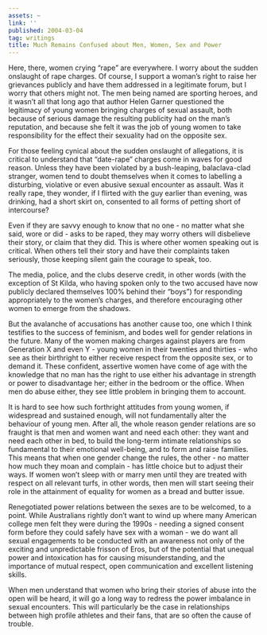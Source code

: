 ```yaml
---
assets: ~
link: ''
published: 2004-03-04
tag: writings
title: Much Remains Confused about Men, Women, Sex and Power
---
```

Here, there, women crying “rape” are everywhere. I worry about the
sudden onslaught of rape charges. Of course, I support a woman’s right
to raise her grievances publicly and have them addressed in a legitimate
forum, but I worry that others might not. The men being named are
sporting heroes, and it wasn’t all that long ago that author Helen
Garner questioned the legitimacy of young women bringing charges of
sexual assault, both because of serious damage the resulting publicity
had on the man’s reputation, and because she felt it was the job of
young women to take responsibility for the effect their sexuality had on
the opposite sex.

For those feeling cynical about the sudden onslaught of allegations, it
is critical to understand that “date-rape” charges come in waves for
good reason. Unless they have been violated by a bush-leaping,
balaclava-clad stranger, women tend to doubt themselves when it comes to
labelling a disturbing, violative or even abusive sexual encounter as
assault. Was it really rape, they wonder, if I flirted with the guy
earlier than evening, was drinking, had a short skirt on, consented to
all forms of petting short of intercourse?

Even if they are savvy enough to know that no one - no matter what she
said, wore or did - asks to be raped, they may worry others will
disbelieve their story, or claim that they did. This is where other
women speaking out is critical. When others tell their story and have
their complaints taken seriously, those keeping silent gain the courage
to speak, too.

The media, police, and the clubs deserve credit, in other words (with
the exception of St Kilda, who having spoken only to the two accused
have now publicly declared themselves 100% behind their “boys”) for
responding appropriately to the women’s charges, and therefore
encouraging other women to emerge from the shadows.

But the avalanche of accusations has another cause too, one which I
think testifies to the success of feminism, and bodes well for gender
relations in the future. Many of the women making charges against
players are from Generation X and even Y - young women in their twenties
and thirties - who see as their birthright to either receive respect
from the opposite sex, or to demand it. These confident, assertive women
have come of age with the knowledge that no man has the right to use
either his advantage in strength or power to disadvantage her; either in
the bedroom or the office. When men do abuse either, they see little
problem in bringing them to account.

It is hard to see how such forthright attitudes from young women, if
widespread and sustained enough, will not fundamentally alter the
behaviour of young men. After all, the whole reason gender relations are
so fraught is that men and women want and need each other: they want and
need each other in bed, to build the long-term intimate relationships so
fundamental to their emotional well-being, and to form and raise
families. This means that when one gender change the rules, the other -
no matter how much they moan and complain - has little choice but to
adjust their ways. If women won’t sleep with or marry men until they are
treated with respect on all relevant turfs, in other words, then men
will start seeing their role in the attainment of equality for women as
a bread and butter issue.

Renegotiated power relations between the sexes are to be welcomed, to a
point. While Australians rightly don’t want to wind up where many
American college men felt they were during the 1990s - needing a signed
consent form before they could safely have sex with a woman - we do want
all sexual engagements to be conducted with an awareness not only of the
exciting and unpredictable frisson of Eros, but of the potential that
unequal power and intoxication has for causing misunderstanding, and the
importance of mutual respect, open communication and excellent listening
skills.

When men understand that women who bring their stories of abuse into the
open will be heard, it will go a long way to redress the power imbalance
in sexual encounters. This will particularly be the case in
relationships between high profile athletes and their fans, that are so
often the cause of trouble.